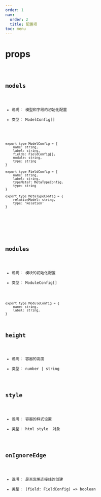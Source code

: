 ```yaml
---
order: 1
nav:
  order: 2
  title: 配置项
toc: menu
---
```




# props


 <code src="../type-erd.tsx"  inline />


## models 

- 说明： 模型和字段的初始化配置
- 类型： ModelConfig[]

```

export type ModelConfig = {
    name: string,
    label: string,
    fields: FieldConfig[],
    module: string,
    type: string 
}

export type FieldConfig = {
    name: string,
    label: string,
    typeMeta?: MetaTypeConfig,
    type: string
}

export type MetaTypeConfig = {
    relationModel: string,
    type: 'Relation'
}







```


## modules

- 说明： 模块的初始化配置
- 类型： ModuleConfig[]



```
export type ModuleConfig = {
    name: string,
    label: string,
}

```


## height

- 说明： 容器的高度
- 类型： number | string




## style

- 说明： 容器的样式设置
- 类型： html style  对象

## onIgnoreEdge
- 说明： 是否忽略连接线的创建
- 类型： (field: FieldConfig) => boolean